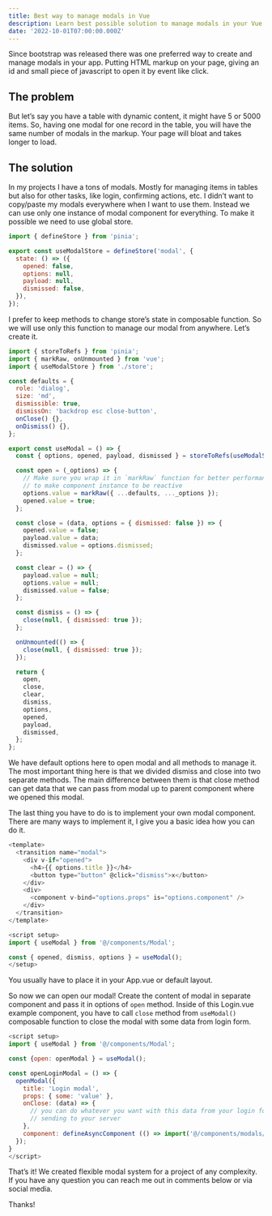 ```yaml
---
title: Best way to manage modals in Vue
description: Learn best possible solution to manage modals in your Vue 3 application. Using store and hooks.
date: '2022-10-01T07:00:00.000Z'
---
```


Since bootstrap was released there was one preferred way to create and manage modals in your app. Putting HTML markup on your page, giving an id and small piece of javascript to open it by event like click.

## The problem

But let’s say you have a table with dynamic content, it might have 5 or 5000 items. So, having one modal for one record in the table, you will have the same number of modals in the markup. Your page will bloat and takes longer to load.

## The solution

In my projects I have a tons of modals. Mostly for managing items in tables but also for other tasks, like login, confirming actions, etc. I didn’t want to copy/paste my modals everywhere when I want to use them. Instead we can use only one instance of modal component for everything. To make it possible we need to use global store.

```js
import { defineStore } from 'pinia';

export const useModalStore = defineStore('modal', {
  state: () => ({
    opened: false,
    options: null,
    payload: null,
    dismissed: false,
  }),
});
```

I prefer to keep methods to change store’s state in composable function. So we will use only this function to manage our modal from anywhere. Let’s create it.

```js
import { storeToRefs } from 'pinia';
import { markRaw, onUnmounted } from 'vue';
import { useModalStore } from './store';

const defaults = {
  role: 'dialog',
  size: 'md',
  dismissible: true,
  dismissOn: 'backdrop esc close-button',
  onClose() {},
  onDismiss() {},
};

export const useModal = () => {
  const { options, opened, payload, dismissed } = storeToRefs(useModalStore());

  const open = (_options) => {
    // Make sure you wrap it in `markRaw` function for better performance as we don't need
    // to make component instance to be reactive
    options.value = markRaw({ ...defaults, ..._options });
    opened.value = true;
  };

  const close = (data, options = { dismissed: false }) => {
    opened.value = false;
    payload.value = data;
    dismissed.value = options.dismissed;
  };

  const clear = () => {
    payload.value = null;
    options.value = null;
    dismissed.value = false;
  };

  const dismiss = () => {
    close(null, { dismissed: true });
  };

  onUnmounted(() => {
    close(null, { dismissed: true });
  });

  return {
    open,
    close,
    clear,
    dismiss,
    options,
    opened,
    payload,
    dismissed,
  };
};
```

We have default options here to open modal and all methods to manage it. The most important thing here is that we divided dismiss and close into two separate methods. The main difference between them is that close method can get data that we can pass from modal up to parent component where we opened this modal.

The last thing you have to do is to implement your own modal component. There are many ways to implement it, I give you a basic idea how you can do it.

```js
<template>
  <transition name="modal">
    <div v-if="opened">
      <h4>{{ options.title }}</h4>
      <button type="button" @click="dismiss">x</button>
    </div>
    <div>
      <component v-bind="options.props" is="options.component" />
    </div>
  </transition>
</template>

<script setup>
import { useModal } from '@/components/Modal';

const { opened, dismiss, options } = useModal();
</setup>
```

You usually have to place it in your App.vue or default layout.

So now we can open our modal! Create the content of modal in separate component and pass it in options of `open` method. Inside of this Login.vue example component, you have to call `close` method from `useModal()` composable function to close the modal with some data from login form.

```js
<script setup>
import { useModal } from '@/components/Modal';

const {open: openModal } = useModal();

const openLoginModal = () => {
  openModal({
    title: 'Login modal',
    props: { some: 'value' },
    onClose: (data) => {
      // you can do whatever you want with this data from your login form here, ex.
      // sending to your server
    },
    component: defineAsyncComponent (() => import('@/components/modals/Login.vue')),
  });
}
</script>
```

That’s it! We created flexible modal system for a project of any complexity. If you have any question you can reach me out in comments below or via social media.

Thanks!